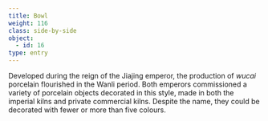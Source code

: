 ```yaml
---
title: Bowl
weight: 116
class: side-by-side
object:
  - id: 16
type: entry
---
```


Developed during the reign of the Jiajing emperor, the production of *wucai* porcelain flourished in the Wanli period. Both emperors commissioned a variety of porcelain objects decorated in this style, made in both the imperial kilns and private commercial kilns. Despite the name, they could be decorated with fewer or more than five colours.
